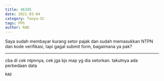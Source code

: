 ```yaml
---
title: 46345
date: 2021-03-04
category: Tanya-SC
tags: PPh
author: RAD
---
```


Saya sudah membayar kurang setor pajak dan sudah memasukkan NTPN dan kode verifikasi, tapi gagal submit form, bagaimana ya pak?

---

cba di cek ntpnnya, cek jga kjs map yg dia setorkan. takutnya ada perbedaan data

`RAD`

